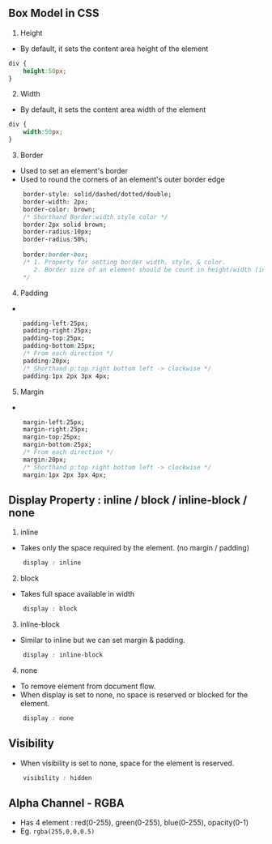 ## Box Model in CSS
1. Height
- By default, it sets the content area height of the element
```css
div {
    height:50px;
}
```
2. Width
- By default, it sets the content area width of the element
```css
div {
    width:50px;
}
```
3. Border
- Used to set an element's border
- Used to round the corners of an element's outer border edge
```css
    border-style: solid/dashed/dotted/double;
    border-width: 2px;
    border-color: brown;
    /* Shorthand Border:width style color */
    border:2px solid brown;
    border-radius:10px;
    border-radius:50%;
    
    border:border-box;
    /* 1. Property for setting border width, style, & color.
       2. Border size of an element should be count in height/width (inside the box not outside the box)
    */
```
4. Padding
-
```css
    padding-left:25px;
    padding-right:25px;
    padding-top:25px;
    padding-bottom:25px;
    /* From each direction */
    padding:20px;
    /* Shorthand p:top right bottom left -> clockwise */
    padding:1px 2px 3px 4px;
```
5. Margin
- 
```css
    margin-left:25px;
    margin-right:25px;
    margin-top:25px;
    margin-bottom:25px;
    /* From each direction */
    margin:20px;
    /* Shorthand p:top right bottom left -> clockwise */
    margin:1px 2px 3px 4px;
```
## Display Property : inline / block / inline-block / none
1. inline
- Takes only the space required by the element. (no margin / padding)
```css
    display : inline
```
2. block
- Takes full space available in width
```css
    display : block
```
3. inline-block
- Similar to inline but we can set margin & padding.
```css
    display : inline-block
```
4. none
- To remove element from document flow.
- When display is set to none, no space is reserved or blocked for the element.
```css
    display : none
```
## Visibility
- When visibility is set to none, space for the element is reserved.
```css
    visibility : hidden
```

## Alpha Channel - RGBA
- Has 4 element : red(0-255), green(0-255), blue(0-255), opacity(0-1)
- Eg. `rgba(255,0,0,0.5)`